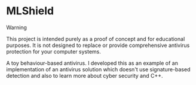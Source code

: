 # MLShield

> [!WARNING]  
> This project is intended purely as a proof of concept and for educational purposes. It is not designed to replace or provide comprehensive antivirus protection for your computer systems.

A toy behaviour-based antivirus. I developed this as an example of an implementation of an antivirus solution which doesn't use signature-based detection and also to learn more about cyber security and C++.
